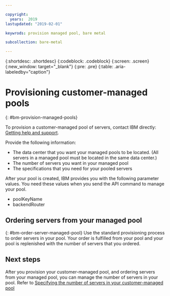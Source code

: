 ```yaml
---

copyright:
  years:  2019
lastupdated: "2019-02-01"

keywrods: provision managed pool, bare metal

subcollection: bare-metal

---
```


{:shortdesc: .shortdesc}
{:codeblock: .codeblock}
{:screen: .screen}
{:new_window: target="_blank"}
{:pre: .pre}
{:table: .aria-labeledby="caption"}

# Provisioning customer-managed pools
{: #bm-provision-managed-pools}

To provision a customer-managed pool of servers, contact IBM directly: [Getting help and support](/docs/bare-metal?topic=bare-metal-gettinghelp).

Provide the following information:
* The data center that you want your managed pools to be located. (All servers in a managed pool must be located in the same data center.)
* The number of servers you want in your managed pool
* The specifications that you need for your pooled servers

After your pool is created, IBM provides you with the following parameter values. You need these values when you send the API command to manage your pool.
* poolKeyName
* backendRouter

## Ordering servers from your managed pool
{: #bm-order-server-managed-pool}
Use the standard provisioning process to order servers in your pool. Your order is fulfilled from your pool and your pool is replenished with the number of servers that you ordered.

## Next steps

After you provision your customer-managed pool, and ordering servers from your managed pool, you can manage the number of servers in your pool. Refer to [Specifying the number of servers in your customer-managed pool](/docs/bare-metal?topic=bare-metal-specifying-the-number-of-servers-in-your-customer-managed-pool)
